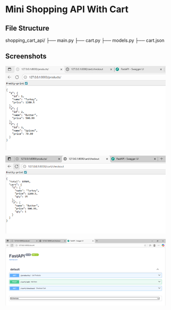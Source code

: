 # Mini Shopping API With Cart

## File Structure
shopping_cart_api/
 ├── main.py
 ├── cart.py
 ├── models.py
 ├── cart.json

## Screenshots

![Products](post.png)

![Checkout](cart.png)

![Swagger UI](swagger.png)